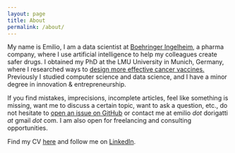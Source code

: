 ```yaml
---
layout: page
title: About
permalink: /about/
---
```


My name is Emilio, I am a data scientist at <a href="https://www.boehringer-ingelheim.com/">Boehringer Ingelheim</a>, a pharma company, where I use artificial intelligence to help my colleagues create safer drugs.
I obtained my PhD at the LMU University in Munich, Germany, where I researched ways to <a href="{% post_url 2019-08-16-what_is_my_phd_about %}">design more effective cancer vaccines.</a>
Previously I studied computer science and data science, and I have a minor degree in innovation & entrepreneurship.

If you find mistakes, imprecisions, incomplete articles, feel like something is
missing, want me to discuss a certain topic, want to ask a question, etc., do
not hesitate to [open an issue on GitHub](
https://github.com/e-dorigatti/e-dorigatti.github.io/issues) or contact me at
emilio _dot_ dorigatti _at_ gmail _dot_ com.
I am also open for freelancing and consulting opportunities.

Find my CV [here](/cv.html) and follow me on [LinkedIn](http://www.linkedin.com/in/edorigatti/en).
